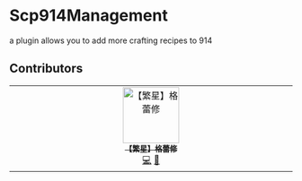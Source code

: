 # Scp914Management

a plugin allows you to add more crafting recipes to 914

## Contributors

<!-- ALL-CONTRIBUTORS-LIST:START - Do not remove or modify this section -->
<!-- prettier-ignore-start -->
<!-- markdownlint-disable -->
<table>
  <tbody>
    <tr>
      <td align="center" valign="top" width="14.28%"><a href="https://github.com/Griseo-bh3rd"><img src="https://avatars.githubusercontent.com/u/121101691?v=4?s=100" width="100px;" alt="【繁星】格蕾修"/><br /><sub><b>【繁星】格蕾修</b></sub></a><br /><a href="#code-Griseo-bh3rd" title="Code">💻</a> <a href="#maintenance-Griseo-bh3rd" title="Maintenance">🚧</a></td>
    </tr>
  </tbody>
</table>

<!-- markdownlint-restore -->
<!-- prettier-ignore-end -->

<!-- ALL-CONTRIBUTORS-LIST:END -->
